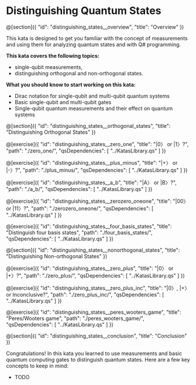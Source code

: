 # Distinguishing Quantum States

@[section]({
    "id": "distinguishing_states__overview",
    "title": "Overview"
})

This kata is designed to get you familiar with the concept of measurements and using them for analyzing quantum states and with Q# programming.

**This kata covers the following topics:**

- single-qubit measurements,
- distinguishing orthogonal and non-orthogonal states.

**What you should know to start working on this kata:**

- Dirac notation for single-qubit and multi-qubit quantum systems
- Basic single-qubit and multi-qubit gates
- Single-qubit quantum measurements and their effect on quantum systems

@[section]({
    "id": "distinguishing_states__orthogonal_states",
    "title": "Distinguishing Orthogonal States"
})

@[exercise]({
    "id": "distinguishing_states__zero_one",
    "title": "|0〉 or |1〉?",
    "path": "./zero_one/",
    "qsDependencies": [
        "../KatasLibrary.qs"
    ]
})

@[exercise]({
    "id": "distinguishing_states__plus_minus",
    "title": "|+〉 or |-〉?",
    "path": "./plus_minus/",
    "qsDependencies": [
        "../KatasLibrary.qs"
    ]
})

@[exercise]({
    "id": "distinguishing_states__a_b",
    "title": "|A〉 or |B〉?",
    "path": "./a_b/",
    "qsDependencies": [
        "../KatasLibrary.qs"
    ]
})

@[exercise]({
    "id": "distinguishing_states__zerozero_oneone",
    "title": "|00〉 or |11〉?",
    "path": "./zerozero_oneone/",
    "qsDependencies": [
        "../KatasLibrary.qs"
    ]
})

@[exercise]({
    "id": "distinguishing_states__four_basis_states",
    "title": "Distinguish four basis states",
    "path": "./four_basis_states/",
    "qsDependencies": [
        "../KatasLibrary.qs"
    ]
})

@[section]({
    "id": "distinguishing_states__nonorthogonal_states",
    "title": "Distinguishing Non-orthogonal States"
})

@[exercise]({
    "id": "distinguishing_states__zero_plus",
    "title": "|0〉 or |+〉?",
    "path": "./zero_plus/",
    "qsDependencies": [
        "../KatasLibrary.qs"
    ]
})

@[exercise]({
    "id": "distinguishing_states__zero_plus_inc",
    "title": "|0〉, |+〉 or Inconclusive?",
    "path": "./zero_plus_inc/",
    "qsDependencies": [
        "../KatasLibrary.qs"
    ]
})

@[exercise]({
    "id": "distinguishing_states__peres_wooters_game",
    "title": "Peres/Wooters game",
    "path": "./peres_wooters_game/",
    "qsDependencies": [
        "../KatasLibrary.qs"
    ]
})

@[section]({
    "id": "distinguishing_states__conclusion",
    "title": "Conclusion"
})

Congratulations! In this kata you learned to use measurements and basic quantum computing gates to distinguish quantum states. Here are a few key concepts to keep in mind:

- TODO
